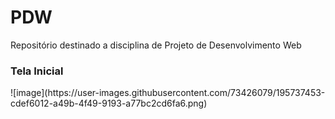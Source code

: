 # PDW
Repositório destinado a disciplina de Projeto de Desenvolvimento Web

<h3>Tela Inicial</h3>
![image](https://user-images.githubusercontent.com/73426079/195737453-cdef6012-a49b-4f49-9193-a77bc2cd6fa6.png)
